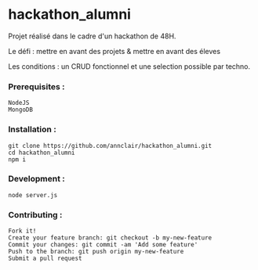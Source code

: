 # hackathon_alumni

Projet réalisé dans le cadre d'un hackathon de 48H.

Le défi : mettre en avant des projets & mettre en avant des éleves
        
Les conditions : un CRUD fonctionnel et une selection possible par techno.



### Prerequisites : 

	NodeJS 
	MongoDB

### Installation :

	git clone https://github.com/annclair/hackathon_alumni.git
	cd hackathon_alumni
	npm i

### Development :

	node server.js


### Contributing :

    Fork it!
    Create your feature branch: git checkout -b my-new-feature
    Commit your changes: git commit -am 'Add some feature'
    Push to the branch: git push origin my-new-feature
    Submit a pull request
